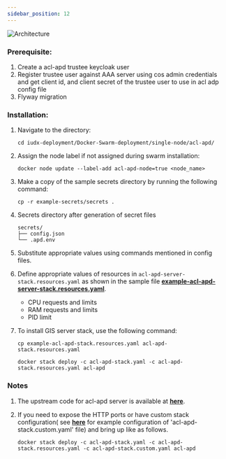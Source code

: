 ```yaml
---
sidebar_position: 12
---
```

<div style={{textAlign: 'center'}}>

![Architecture](https://docs.assets.dataforpublicgood.org.in/IUDX-resources/acl-apd.png)<br/>

</div>

### Prerequisite: 

1. Create a acl-apd trustee keycloak user
2.  Register trustee user against AAA server using cos admin credentials and get client id, and client secret of the trustee user to use in  acl adp config file
3. Flyway migration 

### Installation:

1. Navigate to the directory:

    ```
    cd iudx-deployment/Docker-Swarm-deployment/single-node/acl-apd/
    ```

2. Assign the node label if not assigned during swarm installation:

    ```
    docker node update --label-add acl-apd-node=true <node_name>
    ```

3. Make a copy of the sample secrets directory by running the following command:

    ```
    cp -r example-secrets/secrets .
    ```
4. Secrets directory after generation of secret files

    ```
    secrets/
    ├── config.json
    └── .apd.env
    ```

5. Substitute appropriate values using commands mentioned in config files.

6. Define appropriate values of resources in `acl-apd-server-stack.resources.yaml` as shown in the sample file **[example-acl-apd-server-stack.resources.yaml](https://github.com/datakaveri/iudx-deployment/blob/5.0.0/Docker-Swarm-deployment/single-node/acl-apd/example-acl-apd-stack.resources.yaml)**.

    - CPU requests and limits
    - RAM requests and limits
    - PID limit

   


7. To install GIS server stack, use the following command:

    ```
    cp example-acl-apd-stack.resources.yaml acl-apd-stack.resources.yaml
   
    docker stack deploy -c acl-apd-stack.yaml -c acl-apd-stack.resources.yaml acl-apd
    ```

### Notes

1. The upstream code for acl-apd server is available at **[here](https://github.com/datakaveri/iudx-acl-apd)**.
   
2. If you need to expose the HTTP ports or have custom stack configuration( see **[here](https://github.com/datakaveri/iudx-deployment/blob/master/Docker-Swarm-deployment/single-node/acl-apd/example-acl-apd-server-stack.resources.yaml)** for example configuration of 'acl-apd-stack.custom.yaml' file) and bring up like as follows.
    
    ```
    docker stack deploy -c acl-apd-stack.yaml -c acl-apd-stack.resources.yaml -c acl-apd-stack.custom.yaml acl-apd
    ```
